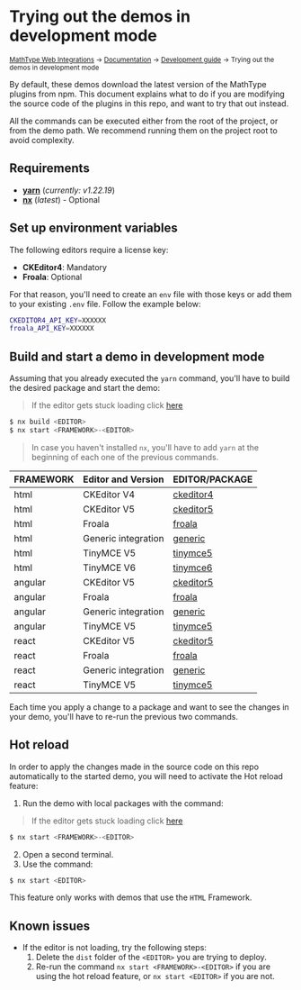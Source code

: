 # Trying out the demos in development mode

<small>[MathType Web Integrations](../../../README.md) → [Documentation](../../README.md) → [Development guide](../README.md) → Trying out the demos in development mode</small>

By default, these demos download the latest version of the MathType plugins from npm.
This document explains what to do if you are modifying the source code of the plugins in this repo, and want to try that out instead.

All the commands can be executed either from the root of the project, or from the demo path. We recommend running them on the project root to avoid complexity.

## Requirements

* [**yarn**](https://classic.yarnpkg.com/lang/en/docs/install/#debian-stable) (*currently: v1.22.19*)
* [**nx**](https://nx.dev/getting-started/installation#installing-nx-globally) (*latest*) - Optional

## Set up environment variables

The following editors require a license key:

* **CKEditor4**: Mandatory
* **Froala**: Optional

For that reason, you'll need to create an `env` file with those keys or add them to your existing `.env` file. Follow the example below:

```bash
CKEDITOR4_API_KEY=XXXXXX
froala_API_KEY=XXXXXX
```

## Build and start a demo in development mode

Assuming that you already executed the `yarn` command, you'll have to build the desired package and start the demo:
> If the editor gets stuck loading click [here](#known-issues)

```js
$ nx build <EDITOR>
$ nx start <FRAMEWORK>-<EDITOR>
```

> In case you haven't installed `nx`, you'll have to add `yarn` at the beginning of each one of the previous commands.

| FRAMEWORK | Editor and Version  | EDITOR/PACKAGE                                                               |
|-----------|---------------------|------------------------------------------------------------------------------|
| html      | CKEditor V4         | [ckeditor4](../../demos/html/ckeditor4)                                      |
| html      | CKEditor V5         | [ckeditor5](../../demos/html/ckeditor5)                                      |
| html      | Froala              | [froala](../../demos/html/froala)                                            |
| html      | Generic integration | [generic](../../demos/html/generic)                                          |
| html      | TinyMCE V5          | [tinymce5](../../demos/html/tinymce5)                                        |
| html      | TinyMCE V6          | [tinymce6](../../demos/html/tinymce6)                                        |
| angular   | CKEditor V5         | [ckeditor5](../../demos/angular/ckeditor5/README.md)                         |
| angular   | Froala              | [froala](../../demos/angular/froala/README.md)                               |
| angular   | Generic integration | [generic](../../demos/angular/generic/README.md)                             |
| angular   | TinyMCE V5          | [tinymce5](../../demos/angular/tinymce5/README.md)                           |
| react     | CKEditor V5         | [ckeditor5](../../demos/react/ckeditor5/README.md)                           |
| react     | Froala              | [froala](../../demos/react/froala/README.md)                                 |
| react     | Generic integration | [generic](../../demos/react/generic/README.md)                               |
| react     | TinyMCE V5          | [tinymce5](../../demos/react/tinymce5/README.md)                             |


Each time you apply a change to a package and want to see the changes in your demo, you'll have to re-run the previous two commands.

## Hot reload

In order to apply the changes made in the source code on this repo automatically to the started demo, you will need to activate the Hot reload feature:

1. Run the demo with local packages with the command:
>If the editor gets stuck loading click [here](#known-issues)

```js
$ nx start <FRAMEWORK>-<EDITOR>
```

2. Open a second terminal.
3. Use the command:

```js
$ nx start <EDITOR>
```

This feature only works with demos that use the `HTML` Framework.

## Known issues
* If the editor is not loading, try the following steps:
  1. Delete the `dist` folder of the `<EDITOR>` you are trying to deploy.
  2. Re-run the command `nx start <FRAMEWORK>-<EDITOR>` if you are using the hot reload feature, or `nx start <EDITOR>` if you are not.